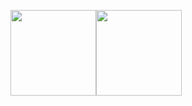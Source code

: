 <img align="" height="137px" src="https://github-readme-stats.vercel.app/api?username=zsl569&hide_title=true&hide_border=true&show_icons=true&include_all_commits=true&line_height=21&bg_color=0,EC6C6C,FFD479,FFFC79,73FA79&theme=graywhite&locale=cn" /><img align="" height="137px" src="https://github-readme-stats.vercel.app/api/top-langs/?username=zsl569&hide_title=true&hide_border=true&layout=compact&bg_color=0,73FA79,73FDFF,D783FF&theme=graywhite&locale=cn" />
